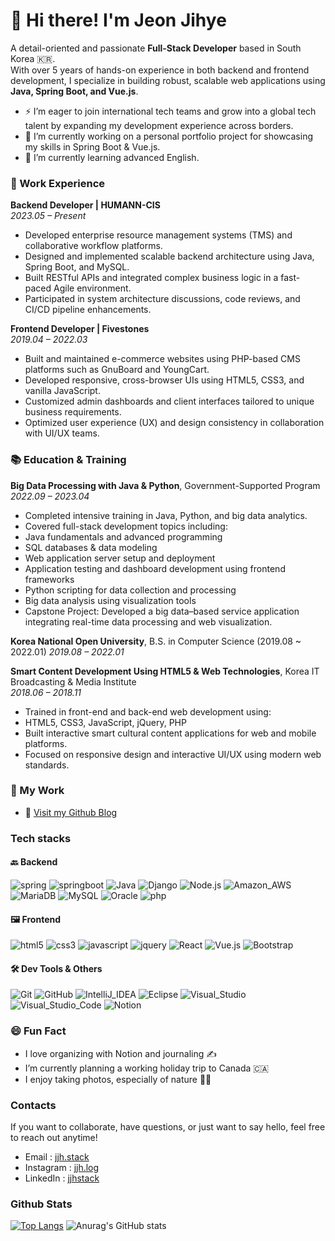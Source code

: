 # 👋 Hi there! I'm Jeon Jihye

A detail-oriented and passionate **Full-Stack Developer** based in South Korea 🇰🇷.  
With over 5 years of hands-on experience in both backend and frontend development, I specialize in building robust, scalable web applications using **Java, Spring Boot, and Vue.js**.

- ⚡ I’m eager to join international tech teams and grow into a global tech talent by expanding my development experience across borders.
- 🔭 I’m currently working on a personal portfolio project for showcasing my skills in Spring Boot & Vue.js.
- 🌱 I’m currently learning advanced English.

<!--
Here are some ideas to get you started:

- 🔭 I’m currently working on ...
- 🌱 I’m currently learning ...
- 👯 I’m looking to collaborate on ...
- 🤔 I’m looking for help with ...
- 💬 Ask me about ...
- 📫 How to reach me: ...
- 😄 Pronouns: ...
- ⚡ Fun fact: ...
-->



### 💼 Work Experience

**Backend Developer | HUMANN-CIS**  
_2023.05 – Present_  
- Developed enterprise resource management systems (TMS) and collaborative workflow platforms.
- Designed and implemented scalable backend architecture using Java, Spring Boot, and MySQL.
- Built RESTful APIs and integrated complex business logic in a fast-paced Agile environment.
- Participated in system architecture discussions, code reviews, and CI/CD pipeline enhancements.

**Frontend Developer | Fivestones**  
_2019.04 – 2022.03_  
- Built and maintained e-commerce websites using PHP-based CMS platforms such as GnuBoard and YoungCart.
- Developed responsive, cross-browser UIs using HTML5, CSS3, and vanilla JavaScript.
- Customized admin dashboards and client interfaces tailored to unique business requirements.
- Optimized user experience (UX) and design consistency in collaboration with UI/UX teams.



### 📚 Education & Training

**Big Data Processing with Java & Python**, Government-Supported Program   
_2022.09 – 2023.04_  
- Completed intensive training in Java, Python, and big data analytics.
- Covered full-stack development topics including:
- Java fundamentals and advanced programming
- SQL databases & data modeling
- Web application server setup and deployment
- Application testing and dashboard development using frontend frameworks
- Python scripting for data collection and processing
- Big data analysis using visualization tools
- Capstone Project: Developed a big data–based service application integrating real-time data processing and web visualization.

**Korea National Open University**, B.S. in Computer Science (2019.08 ~ 2022.01) 
_2019.08 – 2022.01_   

**Smart Content Development Using HTML5 & Web Technologies**, Korea IT Broadcasting & Media Institute  
_2018.06 – 2018.11_
- Trained in front-end and back-end web development using:
- HTML5, CSS3, JavaScript, jQuery, PHP
- Built interactive smart cultural content applications for web and mobile platforms.
- Focused on responsive design and interactive UI/UX using modern web standards.



### 🔗 My Work

- 📘 [Visit my Github Blog](https://jjhStack.github.io)



### Tech stacks
#### 🔙 Backend
![spring](http://img.shields.io/badge/-spring-6DB33F?style=for-the-badge&logo=spring&logoColor=white)
![springboot](http://img.shields.io/badge/-springboot-6DB33F?style=for-the-badge&logo=springboot&logoColor=white)
![Java](http://img.shields.io/badge/-Java-ED8B00?style=for-the-badge&logo=java&logoColor=white)
![Django](http://img.shields.io/badge/-Django-092E20?style=for-the-badge&logo=django&logoColor=white)
![Node.js](http://img.shields.io/badge/-Node.js-43853D?style=for-the-badge&logo=node.js&logoColor=white)
![Amazon_AWS](http://img.shields.io/badge/-Amazon_AWS-232F3E?style=for-the-badge&logo=amazon-aws&logoColor=white)
![MariaDB](http://img.shields.io/badge/-MariaDB-003545?style=for-the-badge&logo=mariadb&logoColor=white)
![MySQL](http://img.shields.io/badge/-MySQL-005C84?style=for-the-badge&logo=mysql&logoColor=white)
![Oracle](http://img.shields.io/badge/-Oracle-F80000?style=for-the-badge&logo=Oracle&logoColor=white)
![php](http://img.shields.io/badge/-php-777BB4?style=for-the-badge&logo=php&logoColor=white)

#### 🖼️ Frontend
![html5](http://img.shields.io/badge/-html5-E34F26?style=for-the-badge&logo=html5&logoColor=white)
![css3](http://img.shields.io/badge/-css3-1572B6?style=for-the-badge&logo=css3&logoColor=white)
![javascript](http://img.shields.io/badge/-javascript-F7DF1E?style=for-the-badge&logo=javascript&logoColor=white)
![jquery](http://img.shields.io/badge/-jquery-0769AD?style=for-the-badge&logo=jquery&logoColor=white)
![React](http://img.shields.io/badge/-React-20232A?style=for-the-badge&logo=react&logoColor=61DAFB)
![Vue.js](http://img.shields.io/badge/-Vue.js-35495E?style=for-the-badge&logo=vuedotjs&logoColor=4FC08D)
![Bootstrap](http://img.shields.io/badge/-Bootstrap-563D7C?style=for-the-badge&logo=Bootstrap&logoColor=white)

#### 🛠️ Dev Tools & Others
![Git](https://img.shields.io/badge/GIT-E44C30?style=for-the-badge&logo=git&logoColor=white)
![GitHub](http://img.shields.io/badge/-github-181717?style=for-the-badge&logo=github&logoColor=white)
![IntelliJ_IDEA](http://img.shields.io/badge/-IntelliJ_IDEA-000000?style=for-the-badge&logo=intellij-idea&logoColor=white)
![Eclipse](http://img.shields.io/badge/-Eclipse-2C2255?style=for-the-badge&logo=eclipse&logoColor=white)
![Visual_Studio](http://img.shields.io/badge/-Visual_Studio-5C2D91?style=for-the-badge&logo=visual%20studio&logoColor=white)
![Visual_Studio_Code](http://img.shields.io/badge/-Visual_Studio_Code-0078D4?style=for-the-badge&logo=visual%20studio%20code&logoColor=white)
![Notion](https://img.shields.io/badge/Notion-000000?style=for-the-badge&logo=notion&logoColor=white)



### 😄 Fun Fact
- I love organizing with Notion and journaling ✍️
- I’m currently planning a working holiday trip to Canada 🇨🇦
- I enjoy taking photos, especially of nature 🌿📸



### Contacts
If you want to collaborate, have questions, or just want to say hello, feel free to reach out anytime!
- Email : [jjh.stack](mailto:jjh.stack@gmail.com)
- Instagram : [jjh.log](https://www.instagram.com/jjh.log/)
- LinkedIn : [jjhstack](https://www.linkedin.com/in/jjhstack/)



### Github Stats
[![Top Langs](https://github-readme-stats.vercel.app/api/top-langs/?username=jjhStack&layout=compact)](https://github.com/anuraghazra/github-readme-stats)
![Anurag's GitHub stats](https://github-readme-stats.vercel.app/api?username=jjhStack&hide=contribs,prs&show_icons=true&theme=graywhite)

